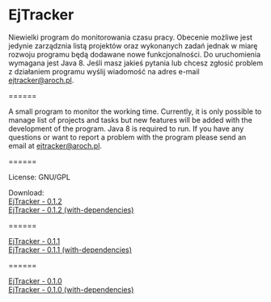 EjTracker
======

Niewielki program do monitorowania czasu pracy. Obecenie możliwe jest jedynie zarządznia listą projektów oraz wykonanych zadań jednak w miarę rozwoju programu będą dodawane nowe funkcjonalności. Do uruchomienia wymagana jest Java 8. Jeśli masz jakieś pytania lub chcesz zgłosić problem z działaniem programu wyślij wiadomość na adres e-mail ejtracker@aroch.pl.

======

A small program to monitor the working time. Currently, it is only possible to manage list of projects and tasks but new features will be added with the development of the program. Java 8 is required to run. If you have any questions or want to report a problem with the program please send an email at ejtracker@aroch.pl.

======

License: GNU/GPL

Download: <br>
<a href="http://ejtracker.aroch.pl/files/ejtracker-0.1.2.zip">EjTracker - 0.1.2</a><br>
<a href="http://ejtracker.aroch.pl/files/ejtracker-0.1.2-with-dependencies.zip">EjTracker - 0.1.2 (with-dependencies)</a>

======

<a href="http://ejtracker.aroch.pl/files/ejtracker-0.1.1.zip">EjTracker - 0.1.1</a><br>
<a href="http://ejtracker.aroch.pl/files/ejtracker-0.1.1-with-dependencies.zip">EjTracker - 0.1.1 (with-dependencies)</a>

======

<a href="http://ejtracker.aroch.pl/files/ejtracker-0.1.0.zip">EjTracker - 0.1.0</a><br>
<a href="http://ejtracker.aroch.pl/files/ejtracker-0.1.0-with-dependencies.zip">EjTracker - 0.1.0 (with-dependencies)</a>
